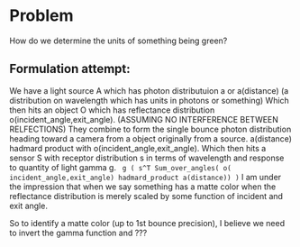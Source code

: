 # Problem
How do we determine the units of something being green?

## Formulation attempt:
We have a light source A which has photon distributuion a or a(distance) (a distribution on wavelength which has units in photons or something)
Which then hits an object O which has reflectance distribution o(incident_angle,exit_angle).
(ASSUMING NO INTERFERENCE BETWEEN RELFECTIONS)
They combine to form the single bounce photon distribution heading toward a camera from a object originally from a source.
 a(distance) hadmard product with o(incident_angle,exit_angle).
Which then hits a sensor S with receptor distribution s in terms of wavelength and response to quantity of light gamma g.
``` g ( s^T Sum_over_angles( o( incident_angle,exit_angle) hadmard_product a(distance)) )``` 
I am under the impression that when we say something has a matte color 
when the reflectance distribution is merely scaled by some function of incident and exit angle.

So to identify a matte color (up to 1st bounce precision), I believe we need to invert the gamma function and ???
